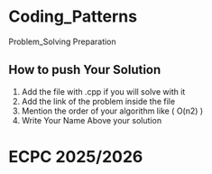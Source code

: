 # Coding_Patterns
Problem_Solving Preparation

## How to push Your Solution
1. Add the file with .cpp if you will solve with it
2. Add the link of the problem inside the file
3. Mention the order of your algorithm like ( O(n2) )
4. Write Your Name Above your solution


# ECPC 2025/2026
